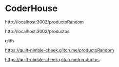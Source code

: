 # CoderHouse    
http://localhost:3002/productoRandom

http://localhost:3002/productos


glith

https://quilt-nimble-cheek.glitch.me/productoRandom

https://quilt-nimble-cheek.glitch.me/productos
